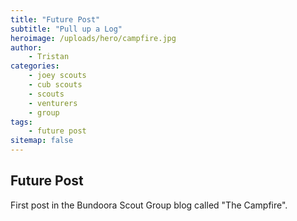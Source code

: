 ```yaml
---
title: "Future Post"
subtitle: "Pull up a Log"
heroimage: /uploads/hero/campfire.jpg
author:
    - Tristan
categories:
    - joey scouts
    - cub scouts
    - scouts
    - venturers
    - group
tags:
    - future post
sitemap: false
---
```


## Future Post

First post in the Bundoora Scout Group blog called "The Campfire".